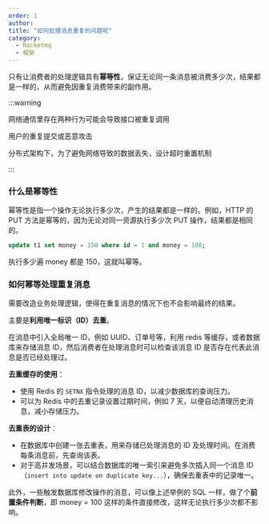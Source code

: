 ```yaml
---
order: 1
author: 
title: "如何处理消息重复的问题呢"
category:
  - Rocketmq
  - 框架
---
```


只有让消费者的处理逻辑具有**幂等性**，保证无论同一条消息被消费多少次，结果都是一样的，从而避免因重复消费带来的副作用。

:::warning

网络通信里存在两种行为可能会导致接口被重复调用

用户的重复提交或恶意攻击

分布式架构下，为了避免网络导致的数据丢失，设计超时重置机制

:::

### 什么是幂等性

幂等性是指一个操作无论执行多少次，产生的结果都是一样的。例如，HTTP 的 PUT 方法是幂等的，因为无论对同一资源执行多少次 PUT 操作，结果都是相同的。

```sql
update t1 set money = 150 where id = 1 and money = 100;
```

执行多少遍 money 都是 150，这就叫幂等。

### 如何幂等处理重复消息

需要改造业务处理逻辑，使得在重复消息的情况下也不会影响最终的结果。

主要是**利用唯一标识（ID）去重**。

在消息中引入全局唯一 ID，例如 UUID、订单号等，利用 redis 等缓存，或者数据库来存储消息 ID，然后消费者在处理消息时可以检查该消息 ID 是否存在代表此消息是否已经处理过。

**去重缓存的使用**：

- 使用 Redis 的 `SETNX` 指令处理的消息 ID，以减少数据库的查询压力。
- 可以为 Redis 中的去重记录设置过期时间，例如 7 天，以便自动清理历史消息，减小存储压力。

**去重表的设计**：

- 在数据库中创建一张去重表，用来存储已处理消息的 ID 及处理时间。在消费每条消息前，先查询该表。
- 对于高并发场景，可以结合数据库的唯一索引来避免多次插入同一个消息 ID（`insert into update on duplicate key...`），确保去重表中的记录唯一。

此外，一些触发数据库修改操作的消息，可以像上述举例的 SQL 一样，做了个**前置条件判断**，即 money = 100 这样的条件直接修改，这样无论执行多少次都不影响。